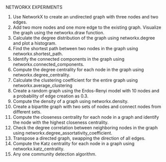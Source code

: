 NETWORKX EXPERIMENTS

1.	Use NetworkX to create an undirected graph with three nodes and two edges.
2.	Add two more nodes and one more edge to the existing graph. Visualize the graph using the networkx.draw function.
3.	Calculate the degree distribution of the graph using networkx.degree and plot a histogram.
4.	Find the shortest path between two nodes in the graph using networkx.shortest_path.
5.	Identify the connected components in the graph using networkx.connected_components.
6.	Compute the degree centrality for each node in the graph using networkx.degree_centrality.
7.	Calculate the clustering coefficient for the entire graph using networkx.average_clustering
8.	Create a random graph using the Erdos-Renyi model with 10 nodes and a probability of edge creation as 0.3.
9.	Compute the density of a graph using networkx.density.
10.	Create a bipartite graph with two sets of nodes and connect nodes from different sets.
11.	Compute the closeness centrality for each node in a graph and identify the node with the highest closeness centrality.
12.	Check the degree correlation between neighboring nodes in the graph using networkx.degree_assortativity_coefficient.
13.	Transpose a directed graph, swapping the direction of all edges.
14.	Compute the Katz centrality for each node in a graph using networkx.katz_centrality.
15. Any one community detection algorithm.
